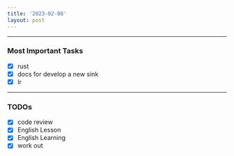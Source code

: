 ```yaml
---
title: '2023-02-08'
layout: post
---
```


---
### Most Important Tasks

- [x] rust
- [x] docs for develop a new sink
- [x] lr

---

### TODOs
- [x] code review
- [x] English Lesson
- [x] English Learning
- [x] work out

